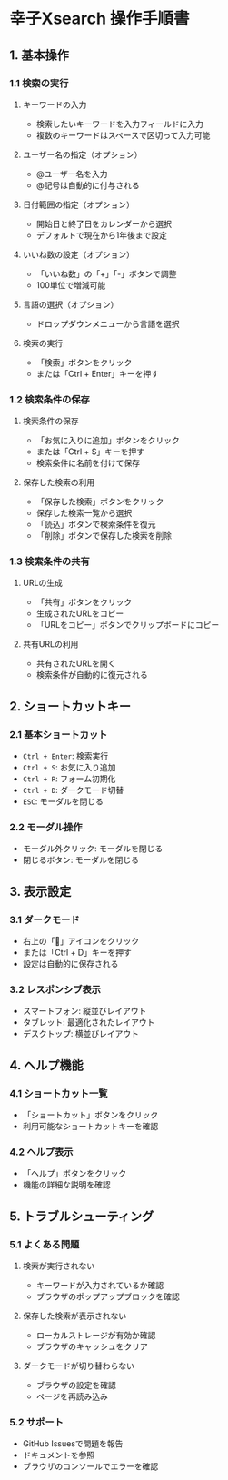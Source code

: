# 幸子Xsearch 操作手順書

## 1. 基本操作

### 1.1 検索の実行
1. キーワードの入力
   - 検索したいキーワードを入力フィールドに入力
   - 複数のキーワードはスペースで区切って入力可能

2. ユーザー名の指定（オプション）
   - @ユーザー名を入力
   - @記号は自動的に付与される

3. 日付範囲の指定（オプション）
   - 開始日と終了日をカレンダーから選択
   - デフォルトで現在から1年後まで設定

4. いいね数の設定（オプション）
   - 「いいね数」の「+」「-」ボタンで調整
   - 100単位で増減可能

5. 言語の選択（オプション）
   - ドロップダウンメニューから言語を選択

6. 検索の実行
   - 「検索」ボタンをクリック
   - または「Ctrl + Enter」キーを押す

### 1.2 検索条件の保存
1. 検索条件の保存
   - 「お気に入りに追加」ボタンをクリック
   - または「Ctrl + S」キーを押す
   - 検索条件に名前を付けて保存

2. 保存した検索の利用
   - 「保存した検索」ボタンをクリック
   - 保存した検索一覧から選択
   - 「読込」ボタンで検索条件を復元
   - 「削除」ボタンで保存した検索を削除

### 1.3 検索条件の共有
1. URLの生成
   - 「共有」ボタンをクリック
   - 生成されたURLをコピー
   - 「URLをコピー」ボタンでクリップボードにコピー

2. 共有URLの利用
   - 共有されたURLを開く
   - 検索条件が自動的に復元される

## 2. ショートカットキー

### 2.1 基本ショートカット
- `Ctrl + Enter`: 検索実行
- `Ctrl + S`: お気に入り追加
- `Ctrl + R`: フォーム初期化
- `Ctrl + D`: ダークモード切替
- `ESC`: モーダルを閉じる

### 2.2 モーダル操作
- モーダル外クリック: モーダルを閉じる
- 閉じるボタン: モーダルを閉じる

## 3. 表示設定

### 3.1 ダークモード
- 右上の「🌙」アイコンをクリック
- または「Ctrl + D」キーを押す
- 設定は自動的に保存される

### 3.2 レスポンシブ表示
- スマートフォン: 縦並びレイアウト
- タブレット: 最適化されたレイアウト
- デスクトップ: 横並びレイアウト

## 4. ヘルプ機能

### 4.1 ショートカット一覧
- 「ショートカット」ボタンをクリック
- 利用可能なショートカットキーを確認

### 4.2 ヘルプ表示
- 「ヘルプ」ボタンをクリック
- 機能の詳細な説明を確認

## 5. トラブルシューティング

### 5.1 よくある問題
1. 検索が実行されない
   - キーワードが入力されているか確認
   - ブラウザのポップアップブロックを確認

2. 保存した検索が表示されない
   - ローカルストレージが有効か確認
   - ブラウザのキャッシュをクリア

3. ダークモードが切り替わらない
   - ブラウザの設定を確認
   - ページを再読み込み

### 5.2 サポート
- GitHub Issuesで問題を報告
- ドキュメントを参照
- ブラウザのコンソールでエラーを確認 